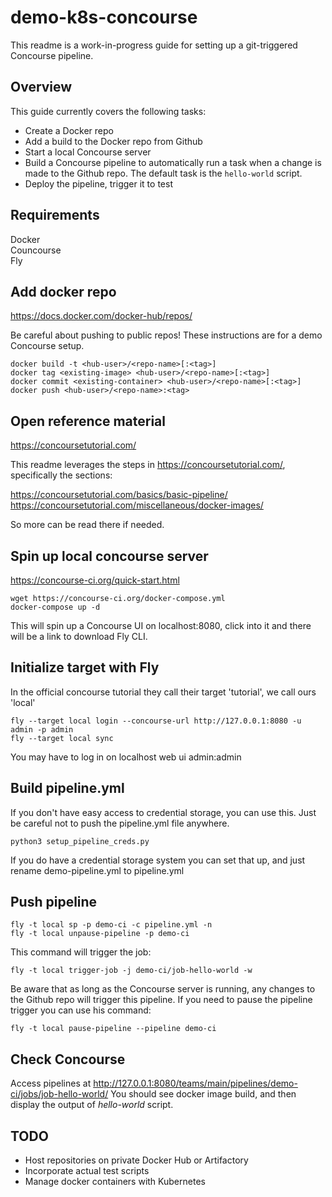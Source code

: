 # demo-k8s-concourse

This readme is a work-in-progress guide for setting up a git-triggered Concourse pipeline.
  
## Overview
  
This guide currently covers the following tasks:
- Create a Docker repo
- Add a build to the Docker repo from Github
- Start a local Concourse server
- Build a Concourse pipeline to automatically run a task when a change is made to the Github repo. The default task is the `hello-world` script.
- Deploy the pipeline, trigger it to test

## Requirements

Docker  
Councourse  
Fly  

## Add docker repo
https://docs.docker.com/docker-hub/repos/

Be careful about pushing to public repos! These instructions are for a demo Concourse setup.

```
docker build -t <hub-user>/<repo-name>[:<tag>]
docker tag <existing-image> <hub-user>/<repo-name>[:<tag>]
docker commit <existing-container> <hub-user>/<repo-name>[:<tag>]
docker push <hub-user>/<repo-name>:<tag>
```
  
## Open reference material
https://concoursetutorial.com/

This readme leverages the steps in https://concoursetutorial.com/, specifically the sections:

https://concoursetutorial.com/basics/basic-pipeline/
https://concoursetutorial.com/miscellaneous/docker-images/

So more can be read there if needed.

## Spin up local concourse server

https://concourse-ci.org/quick-start.html
```
wget https://concourse-ci.org/docker-compose.yml
docker-compose up -d
```
This will spin up a Concourse UI on localhost:8080, click into it and there will be a link to download Fly CLI.

## Initialize target with Fly

In the official concourse tutorial they call their target 'tutorial', we call ours 'local'

```
fly --target local login --concourse-url http://127.0.0.1:8080 -u admin -p admin
fly --target local sync
```

You may have to log in on localhost web ui admin:admin

## Build pipeline.yml

If you don't have easy access to credential storage, you can use this. Just be careful not to push the pipeline.yml file anywhere.

`python3 setup_pipeline_creds.py`

If you do have a credential storage system you can set that up, and just rename demo-pipeline.yml to pipeline.yml
  
## Push pipeline

```
fly -t local sp -p demo-ci -c pipeline.yml -n
fly -t local unpause-pipeline -p demo-ci
```

This command will trigger the job:

`fly -t local trigger-job -j demo-ci/job-hello-world -w`
  
Be aware that as long as the Concourse server is running, any changes to the Github repo will trigger this pipeline. If you need to pause the pipeline trigger you can use his command:

`fly -t local pause-pipeline --pipeline demo-ci`
  
## Check Concourse

Access pipelines at http://127.0.0.1:8080/teams/main/pipelines/demo-ci/jobs/job-hello-world/
You should see docker image build, and then display the output of _hello-world_ script.
  
## TODO

- Host repositories on private Docker Hub or Artifactory
- Incorporate actual test scripts
- Manage docker containers with Kubernetes
